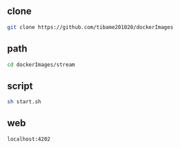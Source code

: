 ## clone
```bash
git clone https://github.com/tibame201020/dockerImages
```
## path
```bash
cd dockerImages/stream
```
## script
  ```bash
  sh start.sh
  ```
  ## web
  ```bash
  localhost:4202
  ```

